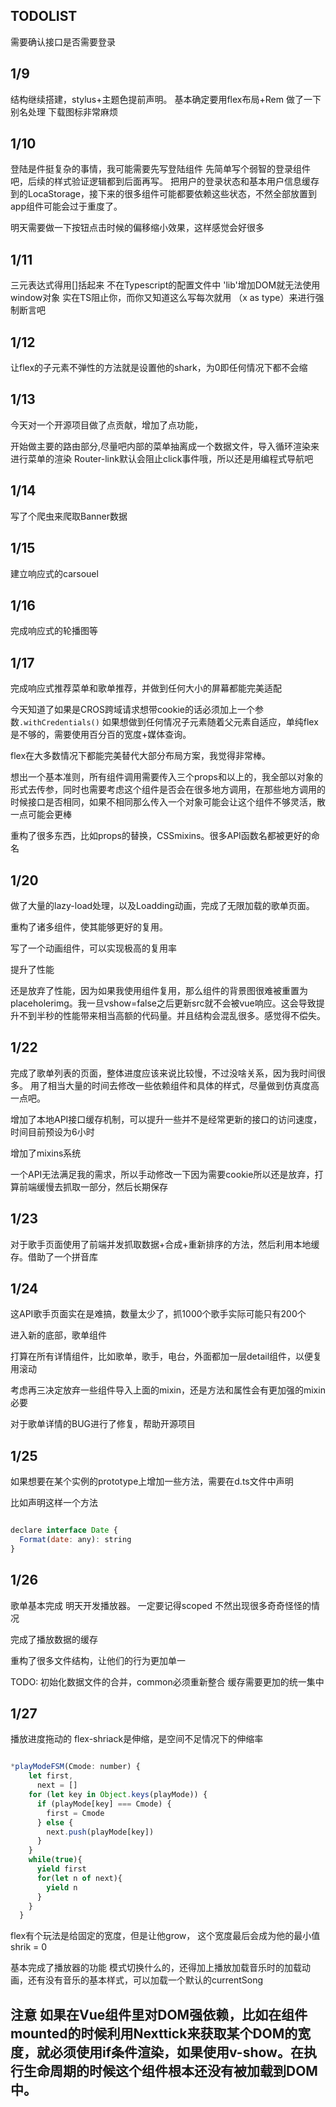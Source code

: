 ## TODOLIST ##

需要确认接口是否需要登录

## 1/9 ##

结构继续搭建，stylus+主题色提前声明。
基本确定要用flex布局+Rem
做了一下别名处理
下载图标非常麻烦
## 1/10 ##

登陆是件挺复杂的事情，我可能需要先写登陆组件
先简单写个弱智的登录组件吧，后续的样式验证逻辑都到后面再写。
把用户的登录状态和基本用户信息缓存到的LocaStorage，接下来的很多组件可能都要依赖这些状态，不然全部放置到app组件可能会过于重度了。

明天需要做一下按钮点击时候的偏移缩小效果，这样感觉会好很多

## 1/11 ##

三元表达式得用[]括起来
不在Typescript的配置文件中 'lib'增加DOM就无法使用window对象
实在TS阻止你，而你又知道这么写每次就用 （x as type）来进行强制断言吧


## 1/12 ##

让flex的子元素不弹性的方法就是设置他的shark，为0即任何情况下都不会缩


## 1/13 ##

今天对一个开源项目做了点贡献，增加了点功能，

开始做主要的路由部分,尽量吧内部的菜单抽离成一个数据文件，导入循环渲染来进行菜单的渲染
Router-link默认会阻止click事件哦，所以还是用编程式导航吧

## 1/14 ##

写了个爬虫来爬取Banner数据

## 1/15 ##

建立响应式的carsouel

## 1/16 ##

完成响应式的轮播图等

## 1/17 ##

完成响应式推荐菜单和歌单推荐，并做到任何大小的屏幕都能完美适配

今天知道了如果是CROS跨域请求想带cookie的话必须加上一个参数` .withCredentials() `
如果想做到任何情况子元素随着父元素自适应，单纯flex是不够的，需要使用百分百的宽度+媒体查询。

flex在大多数情况下都能完美替代大部分布局方案，我觉得非常棒。

想出一个基本准则，所有组件调用需要传入三个props和以上的，我全部以对象的形式去传参，同时也需要考虑这个组件是否会在很多地方调用，在那些地方调用的时候接口是否相同，如果不相同那么传入一个对象可能会让这个组件不够灵活，散一点可能会更棒


重构了很多东西，比如props的替换，CSSmixins。很多API函数名都被更好的命名



## 1/20 ##

做了大量的lazy-load处理，以及Loadding动画，完成了无限加载的歌单页面。

重构了诸多组件，使其能够更好的复用。

写了一个动画组件，可以实现极高的复用率

提升了性能

还是放弃了性能，因为如果我使用组件复用，那么组件的背景图很难被重置为placeholerimg。我一旦vshow=false之后更新src就不会被vue响应。这会导致提升不到半秒的性能带来相当高额的代码量。并且结构会混乱很多。感觉得不偿失。

## 1/22 ##

完成了歌单列表的页面，整体进度应该来说比较慢，不过没啥关系，因为我时间很多。
用了相当大量的时间去修改一些依赖组件和具体的样式，尽量做到仿真度高一点吧。

增加了本地API接口缓存机制，可以提升一些并不是经常更新的接口的访问速度，时间目前预设为6小时

增加了mixins系统

一个API无法满足我的需求，所以手动修改一下因为需要cookie所以还是放弃，打算前端缓慢去抓取一部分，然后长期保存

## 1/23 ##

对于歌手页面使用了前端并发抓取数据+合成+重新排序的方法，然后利用本地缓存。借助了一个拼音库

## 1/24 ##

这API歌手页面实在是难搞，数量太少了，抓1000个歌手实际可能只有200个

进入新的底部，歌单组件

打算在所有详情组件，比如歌单，歌手，电台，外面都加一层detail组件，以便复用滚动

考虑再三决定放弃一些组件导入上面的mixin，还是方法和属性会有更加强的mixin必要

对于歌单详情的BUG进行了修复，帮助开源项目　


## 1/25 ##

如果想要在某个实例的prototype上增加一些方法，需要在d.ts文件中声明

比如声明这样一个方法

```js

declare interface Date {
  Format(date: any): string
}

```

## 1/26 ##

歌单基本完成 明天开发播放器。
一定要记得scoped 不然出现很多奇奇怪怪的情况

完成了播放数据的缓存

重构了很多文件结构，让他们的行为更加单一

TODO: 初始化数据文件的合并，common必须重新整合 缓存需要更加的统一集中


## 1/27 ##

播放进度拖动的
flex-shriack是伸缩，是空间不足情况下的伸缩率

```js

*playModeFSM(Cmode: number) {
    let first,
      next = []
    for (let key in Object.keys(playMode)) {
      if (playMode[key] === Cmode) {
        first = Cmode
      } else {
        next.push(playMode[key])
      }
    }
    while(true){
      yield first
      for(let n of next){
        yield n
      }
    }
  }

```

flex有个玩法是给固定的宽度，但是让他grow， 这个宽度最后会成为他的最小值shrik = 0

基本完成了播放器的功能 模式切换什么的，还得加上播放加载音乐时的加载动画，还有没有音乐的基本样式，可以加载一个默认的currentSong



## 注意 如果在Vue组件里对DOM强依赖，比如在组件mounted的时候利用Nexttick来获取某个DOM的宽度，就必须使用if条件渲染，如果使用v-show。在执行生命周期的时候这个组件根本还没有被加载到DOM中。